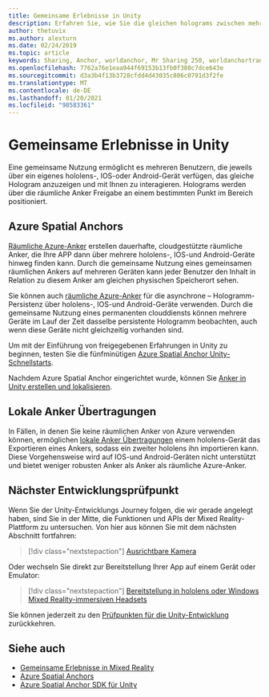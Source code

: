 ```yaml
---
title: Gemeinsame Erlebnisse in Unity
description: Erfahren Sie, wie Sie die gleichen holograms zwischen mehreren Benutzern in einer Unity-Anwendung mit räumlichen Azure-Ankern gemeinsam verwenden.
author: thetuvix
ms.author: alexturn
ms.date: 02/24/2019
ms.topic: article
keywords: Sharing, Anchor, worldanchor, Mr Sharing 250, worldanchortransferbatch, spatialperception, Azure, Azure Spatial Anchor, ASA, Mixed Reality Headset, Windows Mixed Reality Headset, Virtual Reality Headset
ms.openlocfilehash: 7762a76e1eaa944f69153b13fb0f380c7dce643e
ms.sourcegitcommit: d3a3b4f13b3728cfdd4d43035c806c0791d3f2fe
ms.translationtype: MT
ms.contentlocale: de-DE
ms.lasthandoff: 01/20/2021
ms.locfileid: "98583361"
---
```

# <a name="shared-experiences-in-unity"></a>Gemeinsame Erlebnisse in Unity

Eine gemeinsame Nutzung ermöglicht es mehreren Benutzern, die jeweils über ein eigenes hololens-, IOS-oder Android-Gerät verfügen, das gleiche Hologram anzuzeigen und mit Ihnen zu interagieren. Holograms werden über die räumliche Anker Freigabe an einem bestimmten Punkt im Bereich positioniert.

## <a name="azure-spatial-anchors"></a>Azure Spatial Anchors

<a href="/azure/spatial-anchors/overview" target="_blank">Räumliche Azure-Anker</a> erstellen dauerhafte, cloudgestützte räumliche Anker, die Ihre APP dann über mehrere hololens-, IOS-und Android-Geräte hinweg finden kann.  Durch die gemeinsame Nutzung eines gemeinsamen räumlichen Ankers auf mehreren Geräten kann jeder Benutzer den Inhalt in Relation zu diesem Anker am gleichen physischen Speicherort sehen. 

Sie können auch <a href="/azure/spatial-anchors/overview" target="_blank">räumliche Azure-Anker</a> für die asynchrone – Hologramm-Persistenz über hololens-, IOS-und Android-Geräte verwenden.  Durch die gemeinsame Nutzung eines permanenten clouddiensts können mehrere Geräte im Lauf der Zeit dasselbe persistente Hologramm beobachten, auch wenn diese Geräte nicht gleichzeitig vorhanden sind.

Um mit der Einführung von freigegebenen Erfahrungen in Unity zu beginnen, testen Sie die fünfminütigen <a href="/azure/spatial-anchors/unity-overview" target="_blank">Azure Spatial Anchor Unity-Schnellstarts</a>.

Nachdem Azure Spatial Anchor eingerichtet wurde, können Sie <a href="/azure/spatial-anchors/concepts/create-locate-anchors-unity" target="_blank">Anker in Unity erstellen und lokalisieren</a>.

## <a name="local-anchor-transfers"></a>Lokale Anker Übertragungen

In Fällen, in denen Sie keine räumlichen Anker von Azure verwenden können, ermöglichen [lokale Anker Übertragungen](../../out-of-scope/local-anchor-transfers-in-unity.md) einem hololens-Gerät das Exportieren eines Ankers, sodass ein zweiter hololens ihn importieren kann.  Diese Vorgehensweise wird auf IOS-und Android-Geräten nicht unterstützt und bietet weniger robusten Anker als Anker als räumliche Azure-Anker.

## <a name="next-development-checkpoint"></a>Nächster Entwicklungsprüfpunkt

Wenn Sie der Unity-Entwicklungs Journey folgen, die wir gerade angelegt haben, sind Sie in der Mitte, die Funktionen und APIs der Mixed Reality-Plattform zu untersuchen. Von hier aus können Sie mit dem nächsten Abschnitt fortfahren:

> [!div class="nextstepaction"]
> [Ausrichtbare Kamera](locatable-camera-in-unity.md)

Oder wechseln Sie direkt zur Bereitstellung Ihrer App auf einem Gerät oder Emulator:

> [!div class="nextstepaction"]
> [Bereitstellung in hololens oder Windows Mixed Reality-immersiven Headsets](../platform-capabilities-and-apis/using-visual-studio.md)

Sie können jederzeit zu den [Prüfpunkten für die Unity-Entwicklung](unity-development-overview.md#3-advanced-features) zurückkehren.

## <a name="see-also"></a>Siehe auch
* [Gemeinsame Erlebnisse in Mixed Reality](../platform-capabilities-and-apis/shared-experiences-in-mixed-reality.md)
* <a href="/azure/spatial-anchors" target="_blank">Azure Spatial Anchors</a>
* <a href="/dotnet/api/Microsoft.Azure.SpatialAnchors" target="_blank">Azure Spatial Anchor SDK für Unity</a>